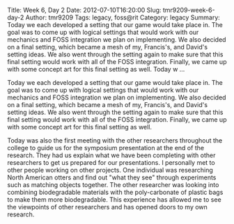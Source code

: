 Title: Week 6, Day 2
Date: 2012-07-10T16:20:00
Slug: tmr9209-week-6-day-2
Author: tmr9209
Tags: legacy, foss@rit
Category: legacy
Summary: Today we each developed a setting that our game would take place in. The goal was to come up with logical settings that would work with our mechanics and FOSS integration we plan on implementing. We also decided on a final setting, which became a mesh of my, Francis's, and David's setting ideas. We also went through the setting again to make sure that this final setting would work with all of the FOSS integration. Finally, we came up with some concept art for this final setting as well.  Today w ... 

Today we each developed a setting that our game would take place in. The goal
was to come up with logical settings that would work with our mechanics and
FOSS integration we plan on implementing. We also decided on a final setting,
which became a mesh of my, Francis's, and David's setting ideas. We also went
through the setting again to make sure that this final setting would work with
all of the FOSS integration. Finally, we came up with some concept art for
this final setting as well.

Today was also the first meeting with the other researchers throughout the
college to guide us for the symposium presentation at the end of the research.
They had us explain what we have been completing with other researchers to get
us prepared for our presentations. I personally met to other people working on
other projects. One individual was researching North American otters and find
out "what they see" through experiments such as matching objects together. The
other researcher was looking into combining biodegradable materials with the
poly-carbonate of plastic bags to make them more biodegradable. This
experience has allowed me to see the viewpoints of other researchers and has
opened doors to my own research.

